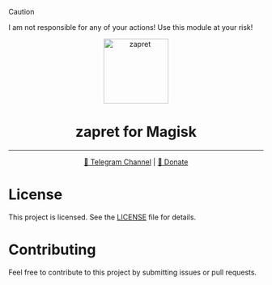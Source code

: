 > [!CAUTION]
> I am not responsible for any of your actions! Use this module at your risk!

<p align="center">
  <img src="https://github.com/sevcator/zapret-magisk/blob/main/icon.png?raw=true" 
       alt="zapret" 
       width="128" 
       height="128">
</p>

<h1 align="center">zapret for Magisk</h1>

<hr>

<div align="center">
  <a href="https://t.me/sevcator/921">📢 Telegram Channel</a> | 
  <a href="https://t.me/sevcator/909">💸 Donate</a>
</div>

# License
This project is licensed. See the [LICENSE](https://raw.githubusercontent.com/sevcator/zapret-magisk/refs/heads/main/LICENSE) file for details.

# Contributing
Feel free to contribute to this project by submitting issues or pull requests.
